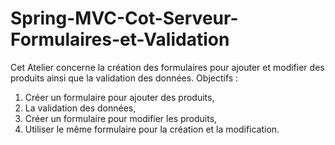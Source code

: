 # Spring-MVC-Cot-Serveur-Formulaires-et-Validation
Cet Atelier concerne la création des formulaires pour ajouter et modifier des produits ainsi que la validation des données.
Objectifs : 
1. Créer un formulaire pour ajouter des produits, 
2. La validation des données, 
3. Créer un formulaire pour modifier les produits, 
4. Utiliser le même formulaire pour la création et la modification.
